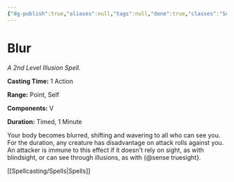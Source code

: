 ```yaml
---
{"dg-publish":true,"aliases":null,"tags":null,"done":true,"classes":"Sorcerer, Wizard, Artificer, Artificer (Revisited), Artificer,","spellLevel":2,"school":"Illusion","source":"PHB","permalink":"/spells/blur/","dgHomeLink":false,"dgPassFrontmatter":true}
---
```


# Blur
*A 2nd Level Illusion Spell.*

**Casting Time:** 1 Action

**Range:** Point, Self

**Components:** V 

**Duration:** Timed, 1 Minute

Your body becomes blurred, shifting and wavering to all who can see you. For the duration, any creature has disadvantage on attack rolls against you. An attacker is immune to this effect if it doesn't rely on sight, as with blindsight, or can see through illusions, as with {@sense truesight}.

[[Spellcasting/Spells|Spells]]